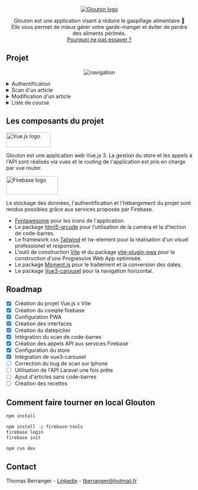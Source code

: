 <div align="center">
  <a href="https://glouton-1.web.app">
      <img src="https://github.com/ThomasBerranger/Glouton-Front/assets/15357887/0e3494c1-36f9-492d-be39-586d18905de7" alt="Glouton logo" title="Glouton" />
  </a>

Glouton est une application visant à réduire le gaspillage alimentaire 🍏
<br>
Elle vous permet de mieux gérer votre garde-manger et éviter de perdre des aliments périmés.
<br>
<a href="https://glouton-1.web.app">Pourquoi ne pas essayer ?</a>
</div>

## Projet

<div align="center">

![navigation](https://github.com/ThomasBerranger/Glouton-Front/assets/15357887/25fd6d83-af48-4d86-98ab-c44bd7fae2d5)

</div>

<details>
  <summary>Authentification</summary>
  <img src="https://github.com/ThomasBerranger/Glouton-Front/assets/15357887/fe36c22e-0e2f-457c-af2d-adc64802d12a">
</details>
<details>
  <summary>Scan d'un article</summary>
  <img src="https://github.com/ThomasBerranger/Glouton-Front/assets/15357887/7ff29b0b-7adb-4f6f-89b6-a5f4107bbcd6">
  <img src="https://github.com/ThomasBerranger/Glouton-Front/assets/15357887/c5fb10c0-5216-4195-b460-a51d105e9b17"> 
</details>
<details>
  <summary>Modification d'un article</summary>
  <img src="https://github.com/ThomasBerranger/Glouton-Front/assets/15357887/f3a3a5e4-ca0b-4904-9213-9cf80f3c0dfc">
</details>
<details>
  <summary>Liste de course</summary>
  <img src="https://github.com/ThomasBerranger/Glouton-Front/assets/15357887/dfded788-0a87-4045-bb61-73db1641f10d">
</details>

## Les composants du projet

<a href="https://vuejs.org/"><img src="https://github.com/ThomasBerranger/Glouton-Front/assets/15357887/c4f8d90b-ef06-44ae-9778-4ed0c99ebae6" alt="Vue.js logo" width="120" height="40"></a>

Glouton est une application web Vue.js 3.
La gestion du store et les appels à l'API sont réalisés via vuex et le routing de l'application est pris en charge par vue router.

<a href="https://firebase.google.com/"><img src="https://github.com/ThomasBerranger/Glouton-Front/assets/15357887/31f9b051-7324-43b5-b766-1770441a20cc" alt="Firebase logo" width="140" height="50"></a>

Le stockage des données, l'authentification et l'hébergement du projet sont rendus possibles grâce aux services proposés par Firebase.

<ul>
<li>
<a href="https://fontawesome.com/">Fontawesome</a> pour les icons de l'application.
</li>

<li>
Le package <a href="https://github.com/mebjas/html5-qrcode">html5-qrcode</a> pour l'utilisation de la caméra et la d'tection de code-barres.
</li>

<li>
Le framework css <a href="https://tailwindcss.com">Tailwind</a> et tw-element pour la réalisation d'un visuel professionel et responsive.
</li>

<li>
L'outil de construction <a href="https://vitejs.dev/guide">Vite</a> et du package <a href="https://vite-pwa-org.netlify.app">vite-plugin-pwa</a> pour la construction d'une Progressive Web App optimisée.
</li>

<li>
Le package <a href="https://momentjs.com">Moment.js</a> pour le traitement et la conversion des dates.
</li>

<li>
Le package <a href="https://ismail9k.github.io/vue3-carousel">Vue3-carousel</a> pour la navigation horizontal.
</li>
</ul>

## Roadmap

- [x] Création du projet Vue.js x Vite
- [x] Création du compte firebase
- [x] Configuration PWA
- [x] Création des interfaces
- [x] Création du datepicker
- [x] Intégration du scan de code-barres
- [x] Création des appels API aux services Firebase
- [x] Configuration du store
- [x] Intégration de vue3-carousel
- [ ] Correction du bug de scan sur Iphone
- [ ] Utilisation de l'API Laravel une fois prête
- [ ] Ajout d'articles sans code-barres
- [ ] Création des recettes

## Comment faire tourner en local Glouton

```sh
npm install

npm install -g firebase-tools
firebase login
firebase init

npm run dev
```

## Contact

Thomas Berranger - <a href="https://www.linkedin.com/in/thomas-berranger/">Linkedin</a> - tberranger@hotmail.fr

<!-- 🥚
Commandes pour la mise en production
```
npm run build
firebase deploy
```
-->
